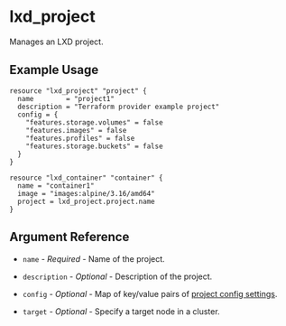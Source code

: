 # lxd_project

Manages an LXD project.

## Example Usage

```hcl
resource "lxd_project" "project" {
  name        = "project1"
  description = "Terraform provider example project"
  config = {
	"features.storage.volumes" = false
	"features.images" = false
	"features.profiles" = false
	"features.storage.buckets" = false
  }
}

resource "lxd_container" "container" {
  name = "container1"
  image = "images:alpine/3.16/amd64"
  project = lxd_project.project.name
}
```

## Argument Reference

* `name` - *Required* - Name of the project. 

* `description` - *Optional* - Description of the project. 

* `config` - *Optional* - Map of key/value pairs of [project config settings](https://github.com/lxc/lxd/blob/master/doc/projects.md).

* `target` - *Optional* - Specify a target node in a cluster. 
